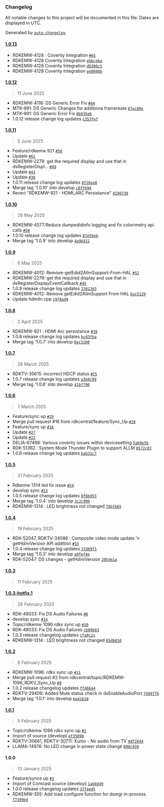 ### Changelog

All notable changes to this project will be documented in this file. Dates are displayed in UTC.

Generated by [`auto-changelog`](https://github.com/CookPete/auto-changelog).

#### [1.0.13](https://github.com/rdkcentral/devicesettings/compare/1.0.12...1.0.13)

- RDKEMW-4128 : Coverity integration [`#65`](https://github.com/rdkcentral/devicesettings/pull/65)
- RDKEMW-4128 Coverity Integration [`ebbceba`](https://github.com/rdkcentral/devicesettings/commit/ebbceba9688216c9ef866492c090891ef35e758e)
- RDKEMW-4128 Coverity Integration [`d6306c5`](https://github.com/rdkcentral/devicesettings/commit/d6306c5712f7212794cd29994dd1dda5091bf81d)
- RDKEMW-4128 Coverity Integration [`ee004bb`](https://github.com/rdkcentral/devicesettings/commit/ee004bbabbe6e9ed12dcc6a44f80e2c2924c16c7)

#### [1.0.12](https://github.com/rdkcentral/devicesettings/compare/1.0.11...1.0.12)

> 11 June 2025

- RDKEMW-4116: DS Generic Error Fix [`#64`](https://github.com/rdkcentral/devicesettings/pull/64)
- MTK-991: DS Generic Changes for additiona framereate [`67ac80e`](https://github.com/rdkcentral/devicesettings/commit/67ac80eb4a9ae99c96a00623546ab124ae1fa8d9)
- MTK-991: DS Generic Error Fix [`8b035e6`](https://github.com/rdkcentral/devicesettings/commit/8b035e6455d3ba8c44a15d742feec6c67bf45155)
- 1.0.12 release change log updates [`c353fef`](https://github.com/rdkcentral/devicesettings/commit/c353fef658c741c2731319fbdf927da183564593)

#### [1.0.11](https://github.com/rdkcentral/devicesettings/compare/1.0.10...1.0.11)

> 5 June 2025

- Feature/rdkemw 921 [`#50`](https://github.com/rdkcentral/devicesettings/pull/50)
- Update [`#61`](https://github.com/rdkcentral/devicesettings/pull/61)
- RDKEMW-2279: get the required display and use that in dsRegisterDispl… [`#49`](https://github.com/rdkcentral/devicesettings/pull/49)
- Update [`#43`](https://github.com/rdkcentral/devicesettings/pull/43)
- Update [`#38`](https://github.com/rdkcentral/devicesettings/pull/38)
- 1.0.11 release change log updates [`0f20ae8`](https://github.com/rdkcentral/devicesettings/commit/0f20ae8d0c269647a82c2e34158d09e2645cc57d)
- Merge tag '1.0.10' into develop [`c8ffb9d`](https://github.com/rdkcentral/devicesettings/commit/c8ffb9dbaa0b7934ebc8a823d94925306dad813f)
- Revert "RDKEMW-921 - HDMI_ARC Persistance" [`4190730`](https://github.com/rdkcentral/devicesettings/commit/4190730f2ffcac6f3f27e39a31e1b055cd44f1a3)

#### [1.0.10](https://github.com/rdkcentral/devicesettings/compare/1.0.9...1.0.10)

> 28 May 2025

- RDKEMW-4577:Reduce dumpedidinfo logging and fix colorimetry api calls [`#58`](https://github.com/rdkcentral/devicesettings/pull/58)
- 1.0.10 release change log updates [`87e56eb`](https://github.com/rdkcentral/devicesettings/commit/87e56eb4ad30788fd4023008db9913f2237ffe9d)
- Merge tag '1.0.9' into develop [`4a96421`](https://github.com/rdkcentral/devicesettings/commit/4a964219ce689b5570422e257babfb46bfefa1ee)

#### [1.0.9](https://github.com/rdkcentral/devicesettings/compare/1.0.8...1.0.9)

> 6 May 2025

- RDKEMW-4012: Remove-getEdid2AllmSupport-From-HAL [`#52`](https://github.com/rdkcentral/devicesettings/pull/52)
- RDKEMW-2279: get the required display and use that in dsRegisterDisplayEventCallback [`#45`](https://github.com/rdkcentral/devicesettings/pull/45)
- 1.0.9 release change log updates [`23013d3`](https://github.com/rdkcentral/devicesettings/commit/23013d3f67fef9b150a0125dc01daa3ec750bb00)
- RDKEMW-4012: Remove getEdid2AllmSupport From HAL [`6ac5129`](https://github.com/rdkcentral/devicesettings/commit/6ac5129dada21716aea3040a45450f8049fe64af)
- Update hdmiIn.cpp [`c9f8a49`](https://github.com/rdkcentral/devicesettings/commit/c9f8a499d5a494b293760786c5035f27ac6bcac8)

#### [1.0.8](https://github.com/rdkcentral/devicesettings/compare/1.0.7...1.0.8)

> 2 April 2025

- RDKEMW-921 : HDMI Arc persistance [`#39`](https://github.com/rdkcentral/devicesettings/pull/39)
- 1.0.8 release change log updates [`bc83fba`](https://github.com/rdkcentral/devicesettings/commit/bc83fba5e577c09edd1301438a676d1e61c56a82)
- Merge tag '1.0.7' into develop [`8ec3100`](https://github.com/rdkcentral/devicesettings/commit/8ec3100cbb809a273b55c2e8ee147718f37c40e4)

#### [1.0.7](https://github.com/rdkcentral/devicesettings/compare/1.0.6...1.0.7)

> 28 March 2025

- RDKTV-35615: incorrect HDCP status [`#35`](https://github.com/rdkcentral/devicesettings/pull/35)
- 1.0.7 release change log updates [`a3b0c99`](https://github.com/rdkcentral/devicesettings/commit/a3b0c99397c359b106449646f61464fcb42a18f8)
- Merge tag '1.0.6' into develop [`41bf790`](https://github.com/rdkcentral/devicesettings/commit/41bf79056ab63b4988f57cf035505da6d785ec07)

#### [1.0.6](https://github.com/rdkcentral/devicesettings/compare/1.0.5...1.0.6)

> 7 March 2025

- Feature/sync up [`#29`](https://github.com/rdkcentral/devicesettings/pull/29)
- Merge pull request #16 from rdkcentral/feature/Sync_Up [`#28`](https://github.com/rdkcentral/devicesettings/pull/28)
- Feature/sync up [`#16`](https://github.com/rdkcentral/devicesettings/pull/16)
- Update [`#27`](https://github.com/rdkcentral/devicesettings/pull/27)
- Update [`#22`](https://github.com/rdkcentral/devicesettings/pull/22)
- DELIA-67498: Various coverity issues within devicesetting [`5ab9e5b`](https://github.com/rdkcentral/devicesettings/commit/5ab9e5b03fcd87e53c1a9c60e79d06de79713dfe)
- RDK-51362 : System Mode Thunder Plugin to support ALLM [`0572c03`](https://github.com/rdkcentral/devicesettings/commit/0572c03d619055785583847d94db8ff3dc2aed58)
- 1.0.6 release change log updates [`bab31c7`](https://github.com/rdkcentral/devicesettings/commit/bab31c7ee0368f555648b2f99fa2a922b3efcc4d)

#### [1.0.5](https://github.com/rdkcentral/devicesettings/compare/1.0.4...1.0.5)

> 21 February 2025

- Rdkemw 1314 led fix issue [`#24`](https://github.com/rdkcentral/devicesettings/pull/24)
- develop sync [`#23`](https://github.com/rdkcentral/devicesettings/pull/23)
- 1.0.5 release change log updates [`8f6bd53`](https://github.com/rdkcentral/devicesettings/commit/8f6bd53b7c956cc781ffeae66a65c28ecbe305d8)
- Merge tag '1.0.4' into develop [`3c2c99b`](https://github.com/rdkcentral/devicesettings/commit/3c2c99b33cde160c656f1cc8f44e32f1c42b415e)
- RDKEMW-1314 : LED brightness not changed [`78bfb65`](https://github.com/rdkcentral/devicesettings/commit/78bfb65592c04e73f23355e2738b1ebe2327fee1)

#### [1.0.4](https://github.com/rdkcentral/devicesettings/compare/1.0.3...1.0.4)

> 19 February 2025

- RDK-52047, RDKTV-34086 : Composite video mode update 'n getHdmiVersion API addition [`#15`](https://github.com/rdkcentral/devicesettings/pull/15)
- 1.0.4 release change log updates [`37d69f1`](https://github.com/rdkcentral/devicesettings/commit/37d69f1f7b71c12c698fda4a0d47014ab94d7ece)
- Merge tag '1.0.3' into develop [`a0fef4e`](https://github.com/rdkcentral/devicesettings/commit/a0fef4e6ae1cd38e46276314b56fa8144fb2512c)
- RDK-52047: DS changes - getHdmiVersion [`205de1a`](https://github.com/rdkcentral/devicesettings/commit/205de1a9142da59f4ff06190f90f0a3be6f5c2ac)

#### [1.0.3](https://github.com/rdkcentral/devicesettings/compare/1.0.3-hotfix.1...1.0.3)

> 11 February 2025

#### [1.0.3-hotfix.1](https://github.com/rdkcentral/devicesettings/compare/1.0.2...1.0.3-hotfix.1)

> 26 February 2025

-  RDK-49033: Fix DS Audio Failures [`#8`](https://github.com/rdkcentral/devicesettings/pull/8)
- develop sync [`#14`](https://github.com/rdkcentral/devicesettings/pull/14)
- Topic/rdkemw 1096 rdkv sync up [`#10`](https://github.com/rdkcentral/devicesettings/pull/10)
- RDK-49033: Fix DS Audio Failures [`c609b83`](https://github.com/rdkcentral/devicesettings/commit/c609b8350fd98010f67d64ed59b7e7961bf554ef)
- 1.0.3 release changelog updates [`cfa9c2c`](https://github.com/rdkcentral/devicesettings/commit/cfa9c2c2308ebf1b87972405bce086efb826eb30)
- RDKEMW-1314 : LED brightness not changed [`85db83d`](https://github.com/rdkcentral/devicesettings/commit/85db83d274a37d492d99afa318047c4c7f30796c)

#### [1.0.2](https://github.com/rdkcentral/devicesettings/compare/1.0.1...1.0.2)

> 6 February 2025

- RDKEMW-1096:  rdkv sync up [`#11`](https://github.com/rdkcentral/devicesettings/pull/11)
- Merge pull request #2 from rdkcentral/topic/RDKEMW-1096_RDKV_Sync_Up [`#9`](https://github.com/rdkcentral/devicesettings/pull/9)
- 1.0.2 release changelog updates [`ffd6b44`](https://github.com/rdkcentral/devicesettings/commit/ffd6b442a50dbd62cb73c1d1eda80e88dfb36d04)
- RDKTV-29409: Added Mute status check in dsEnableAudioPort [`7499776`](https://github.com/rdkcentral/devicesettings/commit/7499776eb50083a574b3ca8d7b209340074837f0)
- Merge tag '1.0.1' into develop [`6e42b18`](https://github.com/rdkcentral/devicesettings/commit/6e42b180d332befccf01f9cf0b9e37b55c3978c3)

#### [1.0.1](https://github.com/rdkcentral/devicesettings/compare/1.0.0...1.0.1)

> 5 February 2025

- Topic/rdkemw 1096 rdkv sync up [`#2`](https://github.com/rdkcentral/devicesettings/pull/2)
- Import of source (develop) [`ef35090`](https://github.com/rdkcentral/devicesettings/commit/ef3509099f73f5bdb6fb2aeafdf433d8861c07c9)
- RDKTV-30661, RDKTV-30711: Xumo - No audio from TV [`4df28d4`](https://github.com/rdkcentral/devicesettings/commit/4df28d4fd6fc4319a1ef8c0e7aa99a23740ffb54)
- LLAMA-14976: No LED change in power state change [`090c939`](https://github.com/rdkcentral/devicesettings/commit/090c939ac0a5029bb79b8005d8fb1473cfaed449)

#### 1.0.0

> 13 January 2025

- Feature/synce up [`#3`](https://github.com/rdkcentral/devicesettings/pull/3)
- Import of Comcast source (develop) [`1ab8d49`](https://github.com/rdkcentral/devicesettings/commit/1ab8d49d6d6bb59288c3da828d39e7f25f31cb15)
- 1.0.0 release changelog updates [`37f4ed5`](https://github.com/rdkcentral/devicesettings/commit/37f4ed5f325e8b5a8175ef067a9c15c4ab2e3b8f)
- RDKEMW-355: Add load configure function for dsmgr in-process. [`f7399ed`](https://github.com/rdkcentral/devicesettings/commit/f7399ed89f3daa2cd1b1dffdafc579e5448b4cdd)
